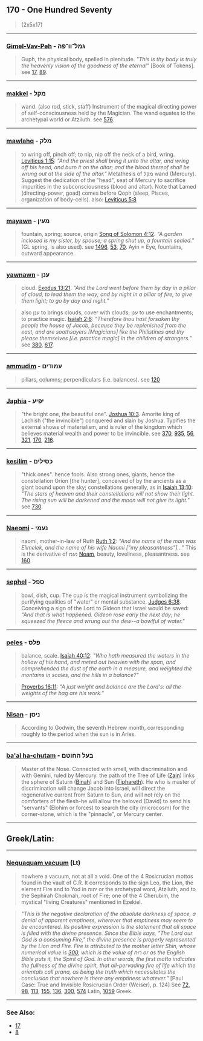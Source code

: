 ## 170 - One Hundred Seventy
> (2x5x17)

---

### [Gimel-Vav-Peh](/keys/GML-VV-PH) - גמל־וו־פה
> Guph, the physical body, spelled in plenitude. *"This is thy body is truly the heavenly vision of the goodness of the eternal"* [Book of Tokens]. see [17](17), [89](89).

---

### [makkel](/keys/MQL) - מקל
> wand. (also rod, stick, staff) Instrument of the magical directing power of self-consciousness held by the Magician. The wand equates to the archetypal world or Atziluth. see [576](576).

---

### [mawlahq](/keys/MLQ) - מלק
> to wring off, pinch off; to nip, nip off the neck of a bird, wring. [Leviticus 1:15](http://biblehub.com/leviticus/1-15.htm): *"And the priest shall bring it unto the altar, and wring off his head, and burn it on the altar; and the blood thereof shall be wrung out at the side of the altar."* Metathesis of מקל wand (Mercury). Suggest the dedication of the "head", seat of Mercury to sacrifice impurities in the subconsciousness (blood and altar). Note that Lamed (directing-power, goad) comes before Qoph (sleep, Pisces, organization of body-cells). also: [Leviticus 5:8](http://biblehub.com/leviticus/5-8.htm)

---

### [mayawn](/keys/MOIN) - מעין
> fountain, spring; source, origin [Song of Solomon 4:12](http://biblehub.com//.htm). *"A garden inclosed is my sister, by spouse; a spring shut up, a fountain sealed."* (GL spring, is also used). see [1496](1496), [53](53), [70](70). Ayin = Eye, fountains, outward appearance.

---

### [yawnawn](/keys/ONN) - ענן
> cloud. [Exodus 13:21](http://biblehub.com/exodus/13-21.htm). *"And the Lord went before them by day in a pillar of cloud, to lead them the way; and by night in a pillar of fire, to give them light; to go by day and night."*

> also ענן to brings clouds, cover with clouds; ענן to use enchantments; to practice magic. [Isaiah 2:6](http://biblehub.com/isaiah/2-6.htm): *"Therefore thou hast forsaken thy people the house of Jacob, because they be replenished from the east, and are soothsayers [Magicians] like the Philistines and thy please themselves [i.e. practice magic] in the children of strangers."* see [380](380), [617](617).

---

### [ammudim](/keys/OMVDIM) - עמודים
> pillars, columns; perpendiculars (i.e. balances). see [120](120)

---

### [Japhia](/keys/IPIO) - יפיע
> "the bright one, the beautiful one". [Joshua 10:3](http://biblehub.com/joshua/10-3.htm). Amorite king of Lachish ("the invincible") conquered and slain by Joshua. Typifies the external shows of materialism, and is ruler of the kingdom which believes material wealth and power to be invincible. see [370](370), [935](935), [56](56), [321](321), [170](170), [216](216).

---

### [kesilim](/keys/KSILIM) - כסילים
> "thick ones". hence fools. Also strong ones, giants, hence the constellation Orion [the hunter], conceived of by the ancients as a giant bound upon the sky; constellations generally, as in [Isaiah 13:10](http://biblehub.com/isaiah/13-10.htm): *"The stars of heaven and their constellations will not show their light. The rising sun will be darkened and the moon will not give its light."* see [730](730).

---

### [Naeomi](/keys/NOMI) - נעמי
> naomi, mother-in-law of Ruth [Ruth 1:2](http://biblehub.com/ruth/1-2.htm): *"And the name of the man was Elimelek, and the name of his wife Naomi ["my pleasantness"]..."* This is the derivative of נעמ [Noam](/keys/NOM), beauty, loveliness, pleasantness. see [160](160).

---

### [sephel](/keys/SPL) - ספל
> bowl, dish, cup. The cup is the magical instrument symbolizing the purifying qualities of "water" or mental substance. [Judges 6:38](http://biblehub.com/judges/6-38.htm). Conceiving a sign of the Lord to Gideon that Israel would be saved: *"And that is what happened. Gideon rose early the next day; he squeezed the fleece and wrung out the dew--a bowlful of water."*

---

### [peles](/keys/PLS) - פלס
> balance, scale. [Isaiah 40:12](http://biblehub.com/isaiah/40-12.htm): *"Who hath measured the waters in the hollow of his hand, and meted out heavien with the span, and comprehended the dust of the earth in a measure, and weighted the montains in scales, and the hills in a balance?"*

> [Proverbs 16:11](http://biblehub.com//.htm): *"A just weight and balance are the Lord's: all the weights of the bag are his work."*

---

### [Nisan](/keys/NISN) - ניסן
> According to Godwin, the seventh Hebrew month, corresponding roughly to the period when the sun is in Aries.

---

### [ba'al ha-chutam](/keys/BOL.HChVTM) - בעל החוטם
> Master of the Nose. Connected with smell, with discrimination and with Gemini, ruled by Mercury. the path of the Tree of Life ([Zain](/keys/Z)) links the sphere of Saturn ([Binah](/keys/BINH)) and Sun ([Tiphareth](/keys/ThPARTh)). He who is master of discrimination will change Jacob into Israel, will direct the regenerative current from Saturn to Sun, and will not rely on the comforters of the flesh-he will allow the beloved (David) to send his "servants" (Elohim or forces) to search the city (microcosm) for the corner-stone, which is the "pinnacle", or Mercury center.

---

## Greek/Latin:

---

### [Nequaquam vacuum](/latin?word=Nequaquam+vacuum) (Lt)
> nowhere a vacuum, not at all a void. One of the 4 Rosicrucian mottos found in the vault of C.R. It corresponds to the sign Leo, the Lion, the element Fire and to Yod in יהוה or the archetypal word, Atziluth, and to the Sephirah Chokmah, root of Fire; one of the 4 Cherubim, the mystical "living Creatures" mentioned in Ezekiel.

> *"This is the negative declaration of the absolute darkness of space, a denial of apparent emptiness, wherever that emptiness may seem to be encountered. Its positive expression is the statement that all space is filled with the divine presence. Since the Bible says, "The Lord our God is a consuming Fire," the divine presence is properly represented by the Lion and Fire. Fire is attributed to the mother letter Shin, whose numerical value is [300](300), which is the value of רוח or as the English Bible puts it, the Spirit of God. In other words, the first motto indicates the fullness of the divine spirit, that all-pervading fire of life which the orientals call prana, as being the truth which necessitates the conclusion that nowhere is there any emptiness whatever."* [Paul Case: True and Invisible Rosicrucian Order (Weiser), p. 124] See [72](72), [98](98), [113](113), [155](155), [136](136), [300](300), [574](574) Latin, [1059](1059) Greek.

---

### See Also:

- [17](17)
- [8](8)
